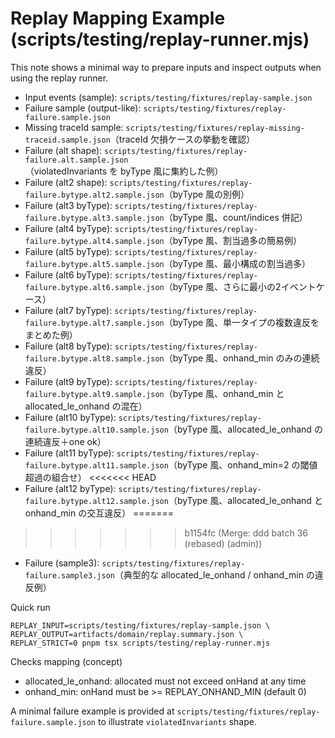 # Replay Mapping Example (scripts/testing/replay-runner.mjs)

This note shows a minimal way to prepare inputs and inspect outputs when using the replay runner.

- Input events (sample): `scripts/testing/fixtures/replay-sample.json`
- Failure sample (output-like): `scripts/testing/fixtures/replay-failure.sample.json`
- Missing traceId sample: `scripts/testing/fixtures/replay-missing-traceid.sample.json`（traceId 欠損ケースの挙動を確認）
- Failure (alt shape): `scripts/testing/fixtures/replay-failure.alt.sample.json`（violatedInvariants を byType 風に集約した例）
- Failure (alt2 shape): `scripts/testing/fixtures/replay-failure.bytype.alt2.sample.json`（byType 風の別例）
- Failure (alt3 byType): `scripts/testing/fixtures/replay-failure.bytype.alt3.sample.json`（byType 風、count/indices 併記）
- Failure (alt4 byType): `scripts/testing/fixtures/replay-failure.bytype.alt4.sample.json`（byType 風、割当過多の簡易例）
- Failure (alt5 byType): `scripts/testing/fixtures/replay-failure.bytype.alt5.sample.json`（byType 風、最小構成の割当過多）
- Failure (alt6 byType): `scripts/testing/fixtures/replay-failure.bytype.alt6.sample.json`（byType 風、さらに最小の2イベントケース）
- Failure (alt7 byType): `scripts/testing/fixtures/replay-failure.bytype.alt7.sample.json`（byType 風、単一タイプの複数違反をまとめた例）
- Failure (alt8 byType): `scripts/testing/fixtures/replay-failure.bytype.alt8.sample.json`（byType 風、onhand_min のみの連続違反）
- Failure (alt9 byType): `scripts/testing/fixtures/replay-failure.bytype.alt9.sample.json`（byType 風、onhand_min と allocated_le_onhand の混在）
- Failure (alt10 byType): `scripts/testing/fixtures/replay-failure.bytype.alt10.sample.json`（byType 風、allocated_le_onhand の連続違反＋one ok）
- Failure (alt11 byType): `scripts/testing/fixtures/replay-failure.bytype.alt11.sample.json`（byType 風、onhand_min=2 の閾値超過の組合せ）
<<<<<<< HEAD
- Failure (alt12 byType): `scripts/testing/fixtures/replay-failure.bytype.alt12.sample.json`（byType 風、allocated_le_onhand と onhand_min の交互違反）
=======
>>>>>>> b1154fc (Merge: ddd batch 36 (rebased) (admin))
- Failure (sample3): `scripts/testing/fixtures/replay-failure.sample3.json`（典型的な allocated_le_onhand / onhand_min の違反例）

Quick run
```
REPLAY_INPUT=scripts/testing/fixtures/replay-sample.json \
REPLAY_OUTPUT=artifacts/domain/replay.summary.json \
REPLAY_STRICT=0 pnpm tsx scripts/testing/replay-runner.mjs
```

Checks mapping (concept)
- allocated_le_onhand: allocated must not exceed onHand at any time
- onhand_min: onHand must be >= REPLAY_ONHAND_MIN (default 0)

A minimal failure example is provided at `scripts/testing/fixtures/replay-failure.sample.json` to illustrate `violatedInvariants` shape.
